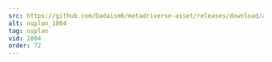 ```yaml
---
src: https://github.com/Dadaism6/metadriverse-asset/releases/download/assetsv1.0.4/nuplan_1004.mp4
alt: nuplan_1004
tag: nuplan
vid: 1004
order: 72
---
```

